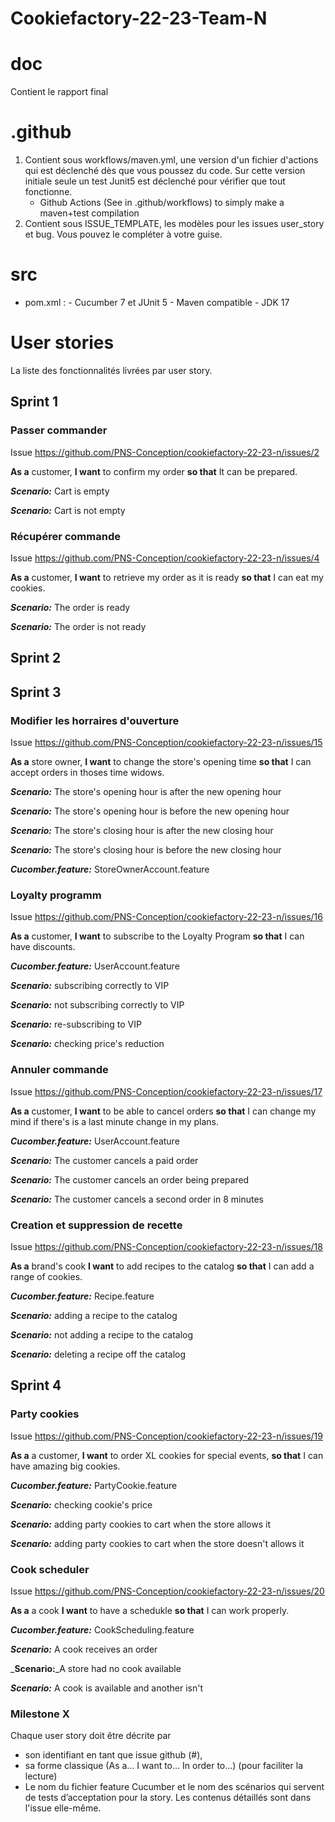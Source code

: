# Cookiefactory-22-23-Team-N

# doc
Contient le rapport final

# .github
   1. Contient sous workflows/maven.yml, une version d'un fichier d'actions qui est déclenché dès que vous poussez du code. 
Sur cette version initiale seule un test Junit5 est déclenché pour vérifier que tout fonctionne.
       - Github Actions (See in .github/workflows) to simply make a maven+test compilation
  2. Contient sous ISSUE_TEMPLATE, les modèles pour les issues user_story et bug. Vous pouvez le compléter à votre guise.

# src
 - pom.xml : 
       - Cucumber 7 et JUnit 5
       - Maven compatible
       - JDK 17


# User stories 
La liste des fonctionnalités livrées par user story.

## Sprint 1

### Passer commander

Issue https://github.com/PNS-Conception/cookiefactory-22-23-n/issues/2

**As a** customer,
**I want** to confirm my order
**so that** It can be prepared.

_**Scenario:**_ Cart is empty

_**Scenario:**_ Cart is not empty


### Récupérer commande

Issue https://github.com/PNS-Conception/cookiefactory-22-23-n/issues/4

**As a** customer,
**I want** to retrieve my order as it is ready
**so that** I can eat my cookies.



_**Scenario:**_ The order is ready

_**Scenario:**_ The order is not ready


## Sprint 2

## Sprint 3

### Modifier les horraires d'ouverture

Issue https://github.com/PNS-Conception/cookiefactory-22-23-n/issues/15

**As a** store owner,
**I want** to change the store's opening time
**so that** I can accept orders in thoses time widows.



_**Scenario:**_ The store's opening hour is after the new opening hour

_**Scenario:**_ The store's opening hour is before the new opening hour

_**Scenario:**_ The store's closing hour is after the new closing hour

_**Scenario:**_ The store's closing hour is before the new closing hour

_**Cucomber.feature:**_ StoreOwnerAccount.feature

### Loyalty programm

Issue https://github.com/PNS-Conception/cookiefactory-22-23-n/issues/16

**As a** customer,
**I want** to subscribe to the Loyalty Program
**so that** I can have discounts.

_**Cucomber.feature:**_ UserAccount.feature

_**Scenario:**_ subscribing correctly to VIP

_**Scenario:**_ not subscribing correctly to VIP

_**Scenario:**_ re-subscribing to VIP

_**Scenario:**_ checking price's reduction


### Annuler commande

Issue https://github.com/PNS-Conception/cookiefactory-22-23-n/issues/17

**As a** customer,
**I want** to be able to cancel orders 
**so that** I can change my mind if there's is a last minute change in my plans.

_**Cucomber.feature:**_ UserAccount.feature

_**Scenario:**_ The customer cancels a paid order

_**Scenario:**_ The customer cancels an order being prepared

_**Scenario:**_ The customer cancels a second order in 8 minutes


### Creation et suppression de recette

Issue https://github.com/PNS-Conception/cookiefactory-22-23-n/issues/18

**As a** brand's cook
**I want** to add recipes to the catalog
**so that** I can add a range of cookies.

_**Cucomber.feature:**_ Recipe.feature

_**Scenario:**_ adding a recipe to the catalog

_**Scenario:**_  not adding a recipe to the catalog

_**Scenario:**_ deleting a recipe off the catalog


## Sprint 4

### Party cookies

Issue https://github.com/PNS-Conception/cookiefactory-22-23-n/issues/19

**As a** a customer, **I want** to order XL cookies for special events, **so that** I can have amazing big cookies.

_**Cucomber.feature:**_ PartyCookie.feature

_**Scenario:**_ checking cookie's price

_**Scenario:**_ adding party cookies to cart when the store allows it

_**Scenario:**_ adding party cookies to cart when the store doesn't allows it


### Cook scheduler

Issue https://github.com/PNS-Conception/cookiefactory-22-23-n/issues/20

**As a** a cook
**I want** to have a schedukle
**so that** I can work properly.

_**Cucomber.feature:**_ CookScheduling.feature

_**Scenario:**_ A cook receives an order

_**Scenario:**_A store had no cook available

_**Scenario:**_ A cook is available and another isn't




### Milestone X

Chaque user story doit être décrite par 
   - son identifiant en tant que issue github (#), 
   - sa forme classique (As a… I want to… In order to…) (pour faciliter la lecture)
   - Le nom du fichier feature Cucumber et le nom des scénarios qui servent de tests d’acceptation pour la story.
   Les contenus détaillés sont dans l'issue elle-même.
   
   
